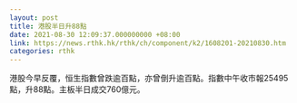 ```yaml
---
layout: post
title: 港股半日升88點
date: 2021-08-30 12:09:37.000000000 +08:00
link: https://news.rthk.hk/rthk/ch/component/k2/1608201-20210830.htm
categories: rthk
---
```


港股今早反覆，恒生指數曾跌逾百點，亦曾倒升逾百點。指數中午收市報25495點，升88點。主板半日成交760億元。
